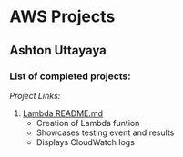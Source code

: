 # AWS Projects

## Ashton Uttayaya

### List of completed projects:

*Project Links:*

1. [Lambda README.md](lambda/README.md "Lambda README.md file")
    - Creation of Lambda funtion
    - Showcases testing event and results
    - Displays CloudWatch logs
